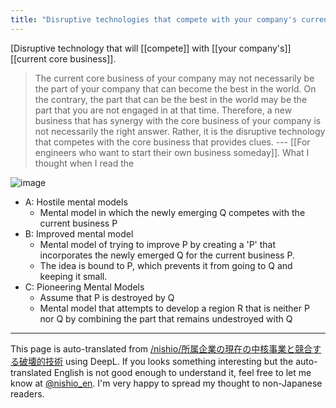 ```yaml
---
title: "Disruptive technologies that compete with your company's current core business"
---
```


[Disruptive technology that will [[compete]] with [[your company's]] [[current core business]].
> The current core business of your company may not necessarily be the part of your company that can become the best in the world. On the contrary, the part that can be the best in the world may be the part that you are not engaged in at that time.
>  Therefore, a new business that has synergy with the core business of your company is not necessarily the right answer. Rather, it is the disruptive technology that competes with the core business that provides clues. --- [[For engineers who want to start their own business someday]].
What I thought when I read the

![image](https://gyazo.com/46d6a2ace3c5e9d49fba2799239b6b5c/thumb/1000)
- A: Hostile mental models
    - Mental model in which the newly emerging Q competes with the current business P
- B: Improved mental model
    - Mental model of trying to improve P by creating a 'P' that incorporates the newly emerged Q for the current business P.
    - The idea is bound to P, which prevents it from going to Q and keeping it small.
- C: Pioneering Mental Models
    - Assume that P is destroyed by Q
    - Mental model that attempts to develop a region R that is neither P nor Q by combining the part that remains undestroyed with Q


---
This page is auto-translated from [/nishio/所属企業の現在の中核事業と競合する破壊的技術](https://scrapbox.io/nishio/所属企業の現在の中核事業と競合する破壊的技術) using DeepL. If you looks something interesting but the auto-translated English is not good enough to understand it, feel free to let me know at [@nishio_en](https://twitter.com/nishio_en). I'm very happy to spread my thought to non-Japanese readers.